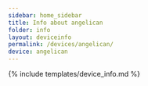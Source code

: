 ```yaml
---
sidebar: home_sidebar
title: Info about angelican
folder: info
layout: deviceinfo
permalink: /devices/angelican/
device: angelican
---
```

{% include templates/device_info.md %}
